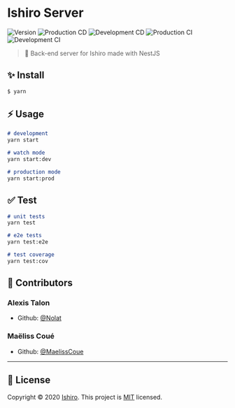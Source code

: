 # Ishiro Server

![Version](https://img.shields.io/badge/version-0.1.0-blue.svg?cacheSeconds=2592000)
![Production CD](https://github.com/ishiro-io/ishiro-server/workflows/Production%20CD/badge.svg)
![Development CD](https://github.com/ishiro-io/ishiro-server/workflows/Development%20CD/badge.svg)
![Production CI](https://github.com/ishiro-io/ishiro-server/workflows/Production%20CI/badge.svg)
![Development CI](https://github.com/ishiro-io/ishiro-server/workflows/Development%20CI/badge.svg)

>🚀 Back-end server for Ishiro made with NestJS

## ✨  Install

```bash
$ yarn
```

## ⚡️ Usage

```markdown
# development
yarn start

# watch mode
yarn start:dev

# production mode
yarn start:prod
```

## ✅  Test

```markdown
# unit tests
yarn test

# e2e tests
yarn test:e2e

# test coverage
yarn test:cov
```

## 👥 Contributors

### **Alexis Talon**
- Github: [@Nolat](https://github.com/Nolat)

### **Maëliss Coué**
- Github: [@MaelissCoue](https://github.com/MaelissCoue)

---

## 📝 License

Copyright © 2020 [Ishiro](https://github.com/ishiro-io).
This project is [MIT](https://github.com/ishiro-io/ishiro-server/blob/master/LICENSE) licensed.